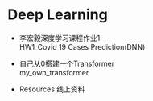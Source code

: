 # Deep Learning

- 李宏毅深度学习课程作业1  
  HW1_Covid 19 Cases Prediction(DNN)  

- 自己从0搭建一个Transformer  
  my_own_transformer

- Resources
  线上资料
